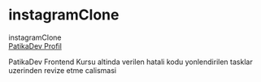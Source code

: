 # instagramClone
instagramClone
<br>
[PatikaDev Profil](https://app.patika.dev/mertdevart)

PatikaDev Frontend Kursu altinda verilen hatali kodu yonlendirilen tasklar uzerinden revize etme calismasi
